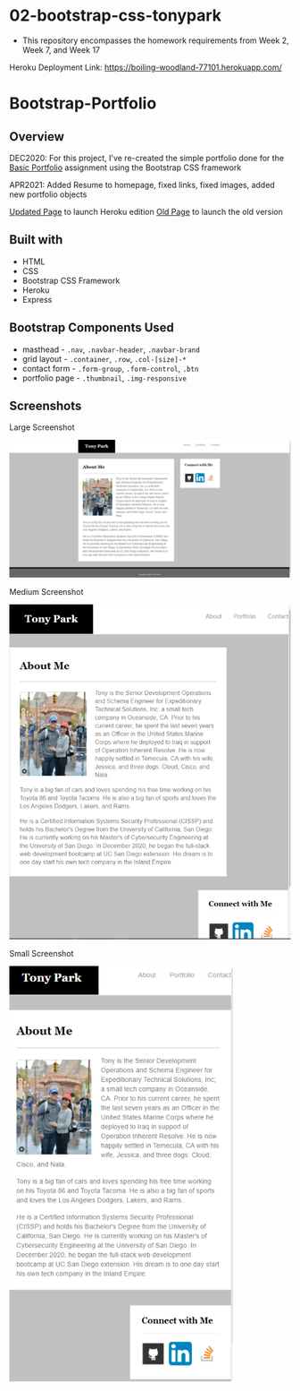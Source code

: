 # 02-bootstrap-css-tonypark

- This repository encompasses the homework requirements from Week 2, Week 7, and Week 17

Heroku Deployment Link: https://boiling-woodland-77101.herokuapp.com/

# Bootstrap-Portfolio

## Overview

DEC2020: For this project, I've re-created the simple portfolio done for the [Basic Portfolio](https://github.com/tonyrpark/02-bootstrap-css-tonypark) assignment using the Bootstrap CSS framework

APR2021: Added Resume to homepage, fixed links, fixed images, added new portfolio objects

[Updated Page](https://boiling-woodland-77101.herokuapp.com/) to launch Heroku edition
[Old Page](https://tonyrpark.github.io/02-bootstrap-css-tonypark/) to launch the old version

## Built with

- HTML
- CSS
- Bootstrap CSS Framework
- Heroku
- Express

## Bootstrap Components Used

- masthead - `.nav`, `.navbar-header`, `.navbar-brand`
- grid layout - `.container`, `.row`, `.col-[size]-*`
- contact form - `.form-group`, `.form-control`, `.btn`
- portfolio page - `.thumbnail`, `.img-responsive`

## Screenshots

<p> Large Screenshot </p>
<img alt="large view" src="large.png" />
<p> Medium Screenshot </p>
<img alt="medium view" src="med.png" width="768px" /> 
<p> Small Screenshot </p>
<img alt="small view" src="small.png" width="400px" />
